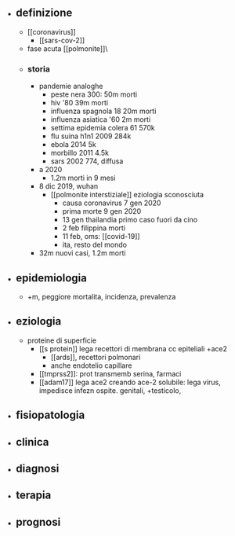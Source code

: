 - ## definizione
	- [[coronavirus]]
		- [[sars-cov-2]]
	- fase acuta [[polmonite]]\
	- ### storia
		- pandemie analoghe
			- peste nera 300: 50m morti
			- hiv '80 39m morti
			- influenza spagnola 18 20m morti
			- influenza asiatica '60 2m morti
			- settima epidemia colera 61 570k
			- flu suina h1n1 2009 284k
			- ebola 2014 5k
			- morbillo 2011 4.5k
			- sars 2002 774, diffusa
		- a 2020
			- 1.2m morti in 9 mesi
		- 8 dic 2019, wuhan
			- [[polmonite interstiziale]] eziologia sconosciuta
				- causa coronavirus 7 gen 2020
				- prima morte 9 gen 2020
				- 13 gen thailandia primo caso fuori da cino
				- 2 feb filippina morti
				- 11 feb, oms: [[covid-19]]
				- ita, resto del mondo
		- 32m nuovi casi, 1.2m morti
- ## epidemiologia
	- +m, peggiore mortalita, incidenza, prevalenza
- ## eziologia
	- proteine di superficie
		- [[s protein]] lega recettori di membrana cc epiteliali +ace2
			- [[ards]], recettori polmonari
			- anche endotelio capillare
		- [[tmprss2]]: prot transmemb serina, farmaci
		- [[adam17]] lega ace2 creando ace-2 solubile: lega virus, impedisce infezn ospite. genitali, +testicolo, 
- ## fisiopatologia
- ## clinica
- ## diagnosi
- ## terapia
- ## prognosi